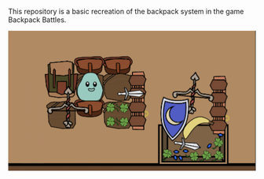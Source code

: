 This repository is a basic recreation of the backpack system in the game Backpack Battles.

![image](Screenshots/record.gif)

